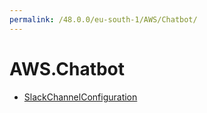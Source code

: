 ```yaml
---
permalink: /48.0.0/eu-south-1/AWS/Chatbot/
---
```


# AWS.Chatbot



* [SlackChannelConfiguration](SlackChannelConfiguration.md)